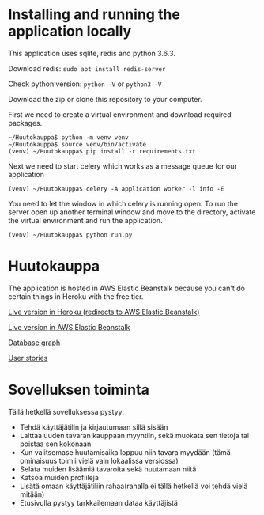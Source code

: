 # Installing and running the application locally

This application uses sqlite, redis and python 3.6.3.

Download redis: `sudo apt install redis-server`

Check python version: `python -V` or `python3 -V`

Download the zip or clone this repository to your computer.

First we need to create a virtual environment and download required packages.

```
~/Huutokauppa$ python -m venv venv
~/Huutokauppa$ source venv/bin/activate
(venv) ~/Huutokauppa$ pip install -r requirements.txt
```

Next we need to start celery which works as a message queue for our application

`(venv) ~/Huutokauppa$ celery -A application worker -l info -E`

You need to let the window in which celery is running open. To run the server open up another terminal window and move to the directory, activate the virtual environment and run the application.

`(venv) ~/Huutokauppa$ python run.py`

# Huutokauppa

The application is hosted in AWS Elastic Beanstalk because you can't do certain things in Heroku with the free tier.

[Live version in Heroku (redirects to AWS Elastic Beanstalk)](http://huutokauppa-sovellus.herokuapp.com/)

[Live version in AWS Elastic Beanstalk](http://huutokauppa-sovellus.us-west-2.elasticbeanstalk.com/)

[Database graph](https://raw.githubusercontent.com/laurivaananen/Huutokauppa/master/documentation/tietokantakaavio.jpg)

[User stories](https://github.com/laurivaananen/Huutokauppa/blob/master/documentation/userstories.md)

# Sovelluksen toiminta

Tällä hetkellä sovelluksessa pystyy:

* Tehdä käyttäjätilin ja kirjautumaan sillä sisään
* Laittaa uuden tavaran kauppaan myyntiin, sekä muokata sen tietoja tai poistaa sen kokonaan
* Kun valitsemase huutamisaika loppuu niin tavara myydään (tämä ominaisuus toimii vielä vain lokaalissa versiossa)
* Selata muiden lisäämiä tavaroita sekä huutamaan niitä
* Katsoa muiden profiileja
* Lisätä omaan käyttäjätiliin rahaa(rahalla ei tällä hetkellä voi tehdä vielä mitään)
* Etusivulla pystyy tarkkailemaan dataa käyttäjistä